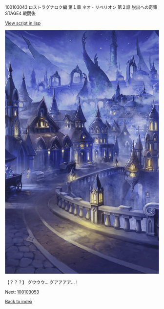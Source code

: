 100103043 ロストラグナロク編 第１章 ネオ・リベリオン 第２話 脱出への奇策 STAGE4 戦闘後

[View script in lisp](../scripts/100103043.txt)

![101_city_night3.png](../images/backgrounds/101_city_night3.png)

【？？？】
グウウウ…
グアアアア…！


Next: [100103053](100103053.md)

[Back to index](index.md)
